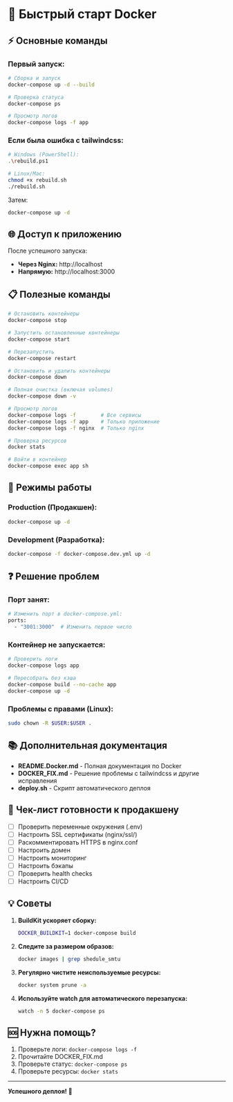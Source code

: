 # 🚀 Быстрый старт Docker

## ⚡ Основные команды

### Первый запуск:
```bash
# Сборка и запуск
docker-compose up -d --build

# Проверка статуса
docker-compose ps

# Просмотр логов
docker-compose logs -f app
```

### Если была ошибка с tailwindcss:
```bash
# Windows (PowerShell):
.\rebuild.ps1

# Linux/Mac:
chmod +x rebuild.sh
./rebuild.sh
```

Затем:
```bash
docker-compose up -d
```

## 🌐 Доступ к приложению

После успешного запуска:
- **Через Nginx:** http://localhost
- **Напрямую:** http://localhost:3000

## 📋 Полезные команды

```bash
# Остановить контейнеры
docker-compose stop

# Запустить остановленные контейнеры
docker-compose start

# Перезапустить
docker-compose restart

# Остановить и удалить контейнеры
docker-compose down

# Полная очистка (включая volumes)
docker-compose down -v

# Просмотр логов
docker-compose logs -f        # Все сервисы
docker-compose logs -f app    # Только приложение
docker-compose logs -f nginx  # Только nginx

# Проверка ресурсов
docker stats

# Войти в контейнер
docker-compose exec app sh
```

## 🔧 Режимы работы

### Production (Продакшен):
```bash
docker-compose up -d
```

### Development (Разработка):
```bash
docker-compose -f docker-compose.dev.yml up -d
```

## ❓ Решение проблем

### Порт занят:
```bash
# Изменить порт в docker-compose.yml:
ports:
  - "3001:3000"  # Изменить первое число
```

### Контейнер не запускается:
```bash
# Проверить логи
docker-compose logs app

# Пересобрать без кэша
docker-compose build --no-cache app
docker-compose up -d
```

### Проблемы с правами (Linux):
```bash
sudo chown -R $USER:$USER .
```

## 📚 Дополнительная документация

- **README.Docker.md** - Полная документация по Docker
- **DOCKER_FIX.md** - Решение проблемы с tailwindcss и другие исправления
- **deploy.sh** - Скрипт автоматического деплоя

## 🎯 Чек-лист готовности к продакшену

- [ ] Проверить переменные окружения (.env)
- [ ] Настроить SSL сертификаты (nginx/ssl/)
- [ ] Раскомментировать HTTPS в nginx.conf
- [ ] Настроить домен
- [ ] Настроить мониторинг
- [ ] Настроить бэкапы
- [ ] Проверить health checks
- [ ] Настроить CI/CD

## 💡 Советы

1. **BuildKit ускоряет сборку:**
   ```bash
   DOCKER_BUILDKIT=1 docker-compose build
   ```

2. **Следите за размером образов:**
   ```bash
   docker images | grep shedule_smtu
   ```

3. **Регулярно чистите неиспользуемые ресурсы:**
   ```bash
   docker system prune -a
   ```

4. **Используйте watch для автоматического перезапуска:**
   ```bash
   watch -n 5 docker-compose ps
   ```

## 🆘 Нужна помощь?

1. Проверьте логи: `docker-compose logs -f`
2. Прочитайте DOCKER_FIX.md
3. Проверьте статус: `docker-compose ps`
4. Проверьте ресурсы: `docker stats`

---

**Успешного деплоя! 🚀**


